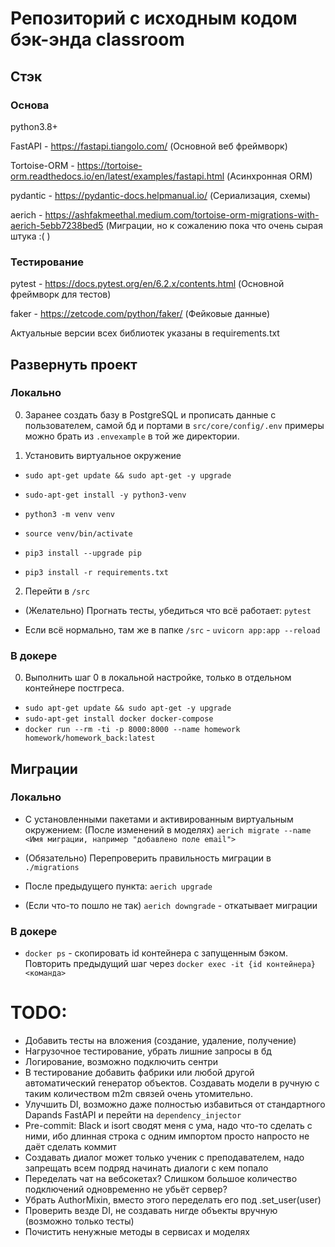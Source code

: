 # Репозиторий с исходным кодом бэк-энда classroom

## Стэк

### Основа

python3.8+

FastAPI - https://fastapi.tiangolo.com/ (Основной веб фреймворк)

Tortoise-ORM - https://tortoise-orm.readthedocs.io/en/latest/examples/fastapi.html (Асинхронная ORM)

pydantic - https://pydantic-docs.helpmanual.io/ (Сериализация, схемы)

aerich - https://ashfakmeethal.medium.com/tortoise-orm-migrations-with-aerich-5ebb7238bed5 (Миграции, но к сожалению пока что очень сырая штука :( )

### Тестирование

pytest - https://docs.pytest.org/en/6.2.x/contents.html (Основной фреймворк для тестов)

faker - https://zetcode.com/python/faker/ (Фейковые данные)

Актуальные версии всех библиотек указаны в requirements.txt

## Развернуть проект

### Локально

0. Заранее создать базу в PostgreSQL и прописать данные с пользователем, самой бд и портами в
```src/core/config/.env``` примеры можно брать из ```.envexample``` в той же директории.

1. Установить виртуальное окружение

* ```sudo apt-get update && sudo apt-get -y upgrade```

* ```sudo-apt-get install -y python3-venv```

* ```python3 -m venv venv```

* ```source venv/bin/activate```

* ```pip3 install --upgrade pip```

* ```pip3 install -r requirements.txt```

2. Перейти в ```/src```

* (Желательно) Прогнать тесты, убедиться что всё работает: ```pytest```

* Если всё нормально, там же в папке ```/src``` - ```uvicorn app:app --reload```

### В докере
0. Выполнить шаг 0 в локальной настройке, только в отдельном контейнере постгреса.

* ```sudo apt-get update && sudo apt-get -y upgrade```
* ```sudo-apt-get install docker docker-compose```
* ```docker run --rm -ti -p 8000:8000 --name homework homework/homework_back:latest```

## Миграции

### Локально

* С установленными пакетами и активированным виртуальным окружением:
(После изменений в моделях) ``` aerich migrate --name <Имя миграции, например "добавлено поле email"> ```

* (Обязательно) Перепроверить правильность миграции в ```./migrations```

* После предыдущего пункта: ```aerich upgrade```

* (Если что-то пошло не так) ```aerich downgrade``` - откатывает миграции

### В докере

* ```docker ps``` - скопировать id контейнера с запущенным бэком. Повторить предыдущий шаг через ```docker exec -it {id контейнера} <команда>```

# TODO:

* Добавить тесты на вложения (создание, удаление, получение)
* Нагрузочное тестирование, убрать лишние запросы в бд
* Логирование, возможно подключить сентри
* В тестирование добавить фабрики или любой другой автоматический генератор объектов. Создавать модели в ручную с таким количеством m2m связей очень утомительно.
* Улучшить DI, возможно даже полностью избавиться от стандартного Dapands FastAPI и перейти на ```dependency_injector```
* Pre-commit: Black и isort сводят меня с ума, надо что-то сделать с ними, ибо длинная строка с одним импортом просто напросто не даёт сделать коммит
* Создавать диалог может только ученик с преподавателем, надо запрещать всем подряд начинать диалоги с кем попало
* Переделать чат на вебсокетах? Слишком большое количество подключений одновременно не убьёт сервер?
* Убрать AuthorMixin, вместо этого переделать его под .set_user(user)
* Проверить везде DI, не создавать нигде объекты вручную (возможно только тесты)
* Почистить ненужные методы в сервисах и моделях
